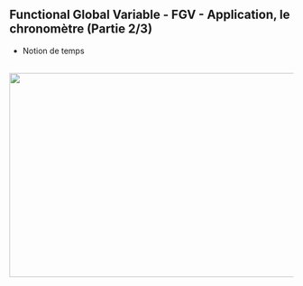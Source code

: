 <h2 dir="auto" id="user-content-h_174031069121655196260265"><strong>Functional Global Variable</strong><strong>&nbsp;</strong><strong>- FGV&nbsp;</strong><strong>- Application, le chronom&egrave;tre&nbsp;</strong><strong>(Partie 2/3)</strong></h2>
<ul dir="auto">
<li>Notion de temps</li>
</ul>
<p dir="auto"></p>
<p>&nbsp;<a href="https://www.youtube.com/watch?v=ekhDuBCvVCI&list=PLtioRYPUn23rmTQmI3XhCEMH0Tcn9y50z&index=14&ab_channel=TechnologiesdeFrance%28TDF%29"><img src="FGVchronometre.png" width="640" height="362" alt="" style="display: block; margin-left: auto; margin-right: auto;" /></a></p>

